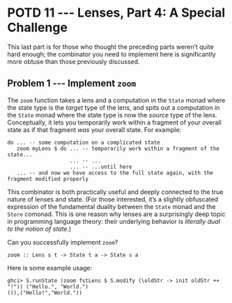 # POTD 11 --- Lenses, Part 4: A Special Challenge

This last part is for those who thought the preceding parts weren’t
quite hard enough; the combinator you need to implement here is
significantly more obtuse than those previously discussed.

## Problem 1 --- Implement `zoom`

The `zoom` function takes a lens and a computation in the `State`
monad where the state type is the *target* type of the lens, and spits
out a computation in the `State` monad where the state type is now the
*source* type of the lens.  Conceptually, it lets you temporarily work
within a fragment of your overall state as if that fragment *was* your
overall state.  For example:

```.haskell
do ... -- some computation on a complicated state
   zoom myLens $ do ... -- temporarily work within a fragment of the state...
                    ... -- ...
                    ... -- ...until here
   ... -- and now we have access to the full state again, with the fragment modified properly
```

This combinator is both practically useful and deeply connected to the
true nature of lenses and state. (For those interested, it’s a
slightly obfuscated expression of the fundamental duality between the
`State` monad and the `Store` comonad.  This is one reason why lenses
are a surprisingly deep topic in programming language theory: their
underlying behavior is *literally dual to the notion of state*.)

Can you successfully implement `zoom`?

```.haskell
zoom :: Lens s t -> State t a -> State s a
```

Here is some example usage:

```.haskell
ghci> S.runState (zoom fstLens $ S.modify (\oldStr -> init oldStr ++ "!")) ("Hello.", "World.")
((),("Hello!","World."))
```
